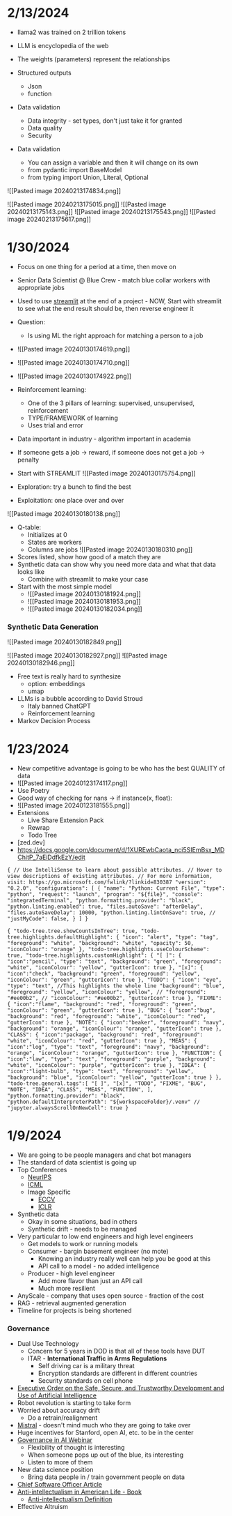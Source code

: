# 2/13/2024

- llama2 was trained on 2 trillion tokens
- LLM is encyclopedia of the web
- The weights (parameters) represent the relationships
- Structured outputs
	- Json
	- function
- Data validation
	- Data integrity - set types, don't just take it for granted
	- Data quality
	- Security


- Data validation
	- You can assign a variable and then it will change on its own
	- from pydantic import BaseModel
	- from typing import Union, Literal, Optional

![[Pasted image 20240213174834.png]]

![[Pasted image 20240213175015.png]]
![[Pasted image 20240213175143.png]]
![[Pasted image 20240213175543.png]]
![[Pasted image 20240213175617.png]]


# 1/30/2024

- Focus on one thing for a period at a time, then move on
- Senior Data Scientist @ Blue Crew - match blue collar workers with appropriate jobs
- Used to use [streamlit](https://streamlit.io/) at the end of a project - NOW, Start with streamlit to see what the end result should be, then reverse engineer it

- Question:
	- Is using ML the right approach for matching a person to a job
- ![[Pasted image 20240130174619.png]]
- ![[Pasted image 20240130174710.png]]
- ![[Pasted image 20240130174922.png]]
- Reinforcement learning:
	- One of the 3 pillars of learning: supervised, unsupervised, reinforcement
	- TYPE/FRAMEWORK of learning
	- Uses trial and error
- Data important in industry - algorithm important in academia
- If someone gets a job -> reward, if someone does not get a job -> penalty


- Start with STREAMLIT
![[Pasted image 20240130175754.png]]
- Exploration: try a bunch to find the best
- Exploitation: one place over and over

![[Pasted image 20240130180138.png]]
- Q-table: 
	- Initializes at 0
	- States are workers
	- Columns are jobs
![[Pasted image 20240130180310.png]]
- Scores listed, show how good of a match they are
- Synthetic data can show why you need more data and what that data looks like
	- Combine with streamlit to make your case
- Start with the most simple model
	- ![[Pasted image 20240130181924.png]]
	- ![[Pasted image 20240130181953.png]]
	- ![[Pasted image 20240130182034.png]]
### Synthetic Data Generation
![[Pasted image 20240130182849.png]]

![[Pasted image 20240130182927.png]]
![[Pasted image 20240130182946.png]]
- Free text is really hard to synthesize
	- option: embeddings
	- umap
- LLMs is a bubble according to David Stroud
	- Italy banned ChatGPT
	- Reinforcement learning
- Markov Decision Process



# 1/23/2024

- New competitive advantage is going to be who has the best QUALITY of data
- ![[Pasted image 20240123174117.png]]
- Use Poetry
- Good way of checking for nans -> if instance(x, float):
- ![[Pasted image 20240123181555.png]]
- Extensions
	- Live Share Extension Pack
	- Rewrap
	- Todo Tree
- [zed.dev]
- https://docs.google.com/document/d/1XUREwbCaota_nci5SIEmBsx_MDChitP_7aEiDdfkEzY/edit
```
{ // Use IntelliSense to learn about possible attributes. // Hover to view descriptions of existing attributes. // For more information, visit: https://go.microsoft.com/fwlink/?linkid=830387 "version": "0.2.0", "configurations": [ { "name": "Python: Current File", "type": "python", "request": "launch", "program": "${file}", "console": "integratedTerminal", "python.formatting.provider": "black", "python.linting.enabled": true, "files.autoSave": "afterDelay", "files.autoSaveDelay": 10000, "python.linting.lintOnSave": true, // "justMyCode": false, } ] }
```

```
{ "todo-tree.tree.showCountsInTree": true, "todo-tree.highlights.defaultHighlight": { "icon": "alert", "type": "tag", "foreground": "white", "background": "white", "opacity": 50, "iconColour": "orange" }, "todo-tree.highlights.useColourScheme": true, "todo-tree.highlights.customHighlight": { "[ ]": { "icon":"pencil", "type": "text", "background": "green", "foreground": "white", "iconColour": "yellow", "gutterIcon": true }, "[x]": { "icon":"check", "background": "green", "foreground": "yellow", "iconColour": "green", "gutterIcon": true }, "TODO": { "icon": "eye", "type": "text", //This highlights the whole line "background": "blue", "foreground": "yellow", "iconColour": "yellow", // "foreground": "#ee00b2", // "iconColour": "#ee00b2", "gutterIcon": true }, "FIXME": { "icon":"flame", "background": "red", "foreground": "green", "iconColour": "green", "gutterIcon": true }, "BUG": { "icon":"bug", "background": "red", "foreground": "white", "iconColour": "red", "gutterIcon": true }, "NOTE": { "icon":"beaker", "foreground": "navy", "background": "orange", "iconColour": "orange", "gutterIcon": true }, "CLASS": { "icon":"package", "background": "red", "foreground": "white", "iconColour": "red", "gutterIcon": true }, "MEAS": { "icon":"log", "type": "text", "foreground": "navy", "background": "orange", "iconColour": "orange", "gutterIcon": true }, "FUNCTION": { "icon":"law", "type": "text", "foreground": "purple", "background": "white", "iconColour": "purple", "gutterIcon": true }, "IDEA": { "icon":"light-bulb", "type": "text", "foreground": "yellow", "background": "blue", "iconColour": "yellow", "gutterIcon": true } }, "todo-tree.general.tags":[ "[ ]", "[x]", "TODO", "FIXME", "BUG", "NOTE", "IDEA", "CLASS", "MEAS", "FUNCTION", ], "python.formatting.provider": "black", "python.defaultInterpreterPath": "${workspaceFolder}/.venv" // "jupyter.alwaysScrollOnNewCell": true }
```

# 1/9/2024
- We are going to be people managers and chat bot managers
- The standard of data scientist is going up
- Top Conferences
	- [NeurIPS](https://nips.cc/)
	- [ICML](https://icml.cc/)
	- Image Specific
		- [ECCV](https://eccv2022.ecva.net/)
		- [ICLR](https://iclr.cc/)
- Synthetic data
	- Okay in some situations, bad in others
	- Synthetic drift - needs to be managed
- Very particular to low end engineers and high level engineers
	- Get models to work or running models
	- Consumer - bargin basement engineer (no mote)
		- Knowing an industry really well can help you be good at this
		- API call to a model - no added intelligence
	- Producer - high level engineer
		- Add more flavor than just an API call
		- Much more resilient 
- AnyScale - company that uses open source - fraction of the cost
- RAG - retrieval augmented generation
- Timeline for projects is being shortened
### Governance
* Dual Use Technology
	* Concern for 5 years in DOD is that all of these tools have DUT
	* ITAR - **International Traffic in Arms Regulations**
		* Self driving car is a military threat
		* Encryption standards are different in different countries
		* Security standards on cell phone
* [Executive Order on the Safe, Secure, and Trustworthy Development and Use of Artificial Intelligence](https://www.whitehouse.gov/briefing-room/presidential-actions/2023/10/30/executive-order-on-the-safe-secure-and-trustworthy-development-and-use-of-artificial-intelligence/)
* Robot revolution is starting to take form
* Worried about accuracy drift
	* Do a retrain/realignment
* [Mistral](https://mistral.ai/) - doesn't mind much who they are going to take over
* Huge incentives for Stanford, open AI, etc. to be in the center
* [Governance in AI Webinar](https://www.fhi.ox.ac.uk/webinar3/)
	* Flexibility of thought is interesting
	* When someone pops up out of the blue, its interesting
	* Listen to more of them
* New data science position
	* Bring data people in / train government people on data
* [Chief Software Officer Article](https://www.linkedin.com/pulse/time-say-goodbye-nicolas-m-chaillan/?trackingId=MZsYNcB7KQFljO4aqqjTcg%3D%3D)
* [Anti-intellectualism in American Life - Book](https://www.amazon.com/Anti-Intellectualism-American-Life-Richard-Hofstadter/dp/0394703170)
	* [Anti-intellectualism Definition](https://study.com/academy/lesson/what-is-anti-intellectualism.html#:~:text=Anti%2Dintellectualism%20is%20broadly%20defined,fascists%20in%20the%2020th%20Century)
* Effective Altruism